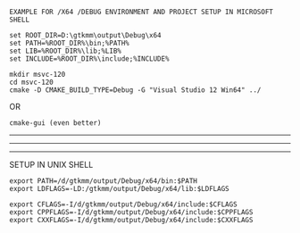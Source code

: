 ```
EXAMPLE FOR /X64 /DEBUG ENVIRONMENT AND PROJECT SETUP IN MICROSOFT SHELL
```

	set ROOT_DIR=D:\gtkmm\output\Debug\x64
	set PATH=%ROOT_DIR%\bin;%PATH%
	set LIB=%ROOT_DIR%\lib;%LIB%
	set INCLUDE=%ROOT_DIR%\include;%INCLUDE%

	mkdir msvc-120
	cd msvc-120
	cmake -D CMAKE_BUILD_TYPE=Debug -G "Visual Studio 12 Win64" ../

OR

	cmake-gui (even better)


**************************************************************************************************************************************************************************
**************************************************************************************************************************************************************************
**************************************************************************************************************************************************************************

SETUP IN UNIX SHELL

	export PATH=/d/gtkmm/output/Debug/x64/bin:$PATH
	export LDFLAGS=-LD:/gtkmm/output/Debug/x64/lib:$LDFLAGS

	export CFLAGS=-I/d/gtkmm/output/Debug/x64/include:$CFLAGS
	export CPPFLAGS=-I/d/gtkmm/output/Debug/x64/include:$CPPFLAGS
	export CXXFLAGS=-I/d/gtkmm/output/Debug/x64/include:$CXXFLAGS
